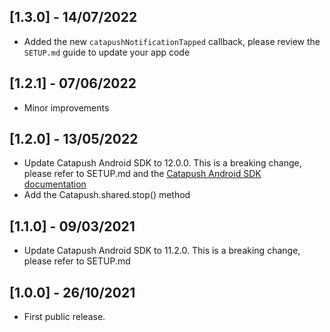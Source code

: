 ## [1.3.0] - 14/07/2022

* Added the new `catapushNotificationTapped` callback, please review the `SETUP.md` guide to update your app code

## [1.2.1] - 07/06/2022

* Minor improvements

## [1.2.0] - 13/05/2022

* Update Catapush Android SDK to 12.0.0. This is a breaking change, please refer to SETUP.md and the [Catapush Android SDK documentation](https://github.com/Catapush/catapush-docs/blob/master/AndroidSDK/DOCUMENTATION_ANDROID_SDK.md)
* Add the Catapush.shared.stop() method

## [1.1.0] - 09/03/2021

* Update Catapush Android SDK to 11.2.0. This is a breaking change, please refer to SETUP.md

## [1.0.0] - 26/10/2021

* First public release.